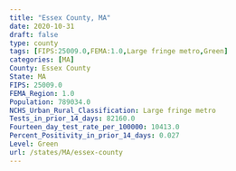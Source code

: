 ```yaml
---
title: "Essex County, MA"
date: 2020-10-31
draft: false
type: county
tags: [FIPS:25009.0,FEMA:1.0,Large fringe metro,Green]
categories: [MA]
County: Essex County
State: MA
FIPS: 25009.0
FEMA_Region: 1.0
Population: 789034.0
NCHS_Urban_Rural_Classification: Large fringe metro
Tests_in_prior_14_days: 82160.0
Fourteen_day_test_rate_per_100000: 10413.0
Percent_Positivity_in_prior_14_days: 0.027
Level: Green
url: /states/MA/essex-county
---
```



